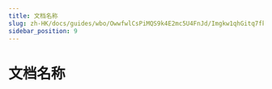 ```yaml
---
title: 文档名称
slug: zh-HK/docs/guides/wbo/OwwfwlCsPiMQS9k4E2mc5U4FnJd/Imgkw1qhGitq7fkNjpdcUz0Snkc
sidebar_position: 9
---
```



# 文档名称

